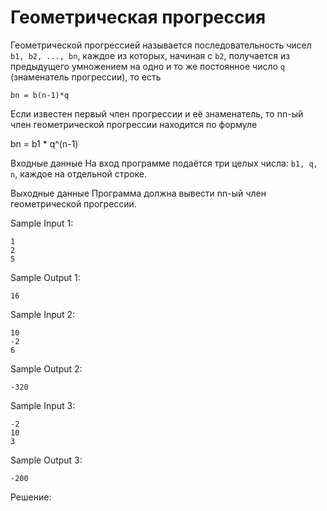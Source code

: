 # Геометрическая прогрессия

Геометрической прогрессией называется последовательность чисел ```b1, b2, ..., bn```, каждое из которых, начиная с ```b2```, получается из предыдущего умножением на одно и то же постоянное число ```q``` (знаменатель прогрессии), то есть
```
bn = b(n-1)*q
```

Если известен первый член прогрессии и её знаменатель, то nn-ый член геометрической прогрессии находится по формуле

bn = b1 * q^(n-1)

Входные данные
На вход программе подаётся три целых числа: ```b1, q, n```, каждое на отдельной строке.

Выходные данные
Программа должна вывести nn-ый член геометрической прогрессии.

Sample Input 1:
```
1
2
5
```

Sample Output 1:
```
16
```

Sample Input 2:
```
10
-2
6
```

Sample Output 2:
```
-320
```

Sample Input 3:
```
-2
10
3
```

Sample Output 3:
```
-200
```

Решение:
```python

```
